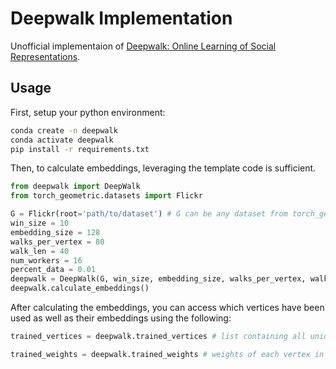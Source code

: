 # Deepwalk Implementation

Unofficial implementaion of [Deepwalk: Online Learning of Social Representations](https://arxiv.org/pdf/1403.6652.pdf).


## Usage

First, setup your python environment:

```bash
conda create -n deepwalk
conda activate deepwalk
pip install -r requirements.txt
```

Then, to calculate embeddings, leveraging the template code is sufficient.

```python
from deepwalk import DeepWalk
from torch_geometric.datasets import Flickr

G = Flickr(root='path/to/dataset') # G can be any dataset from torch_geometric.datasets
win_size = 10
embedding_size = 128 
walks_per_vertex = 80
walk_len = 40
num_workers = 16
percent_data = 0.01
deepwalk = DeepWalk(G, win_size, embedding_size, walks_per_vertex, walk_len, num_workers, percent_data)
deepwalk.calculate_embeddings()
```

After calculating the embeddings, you can access which vertices have been used as well as their embeddings using the following:

```python
trained_vertices = deepwalk.trained_vertices # list containing all unique vertices seen in training 

trained_weights = deepwalk.trained_weights # weights of each vertex in trained_vertices (in order.)
```
